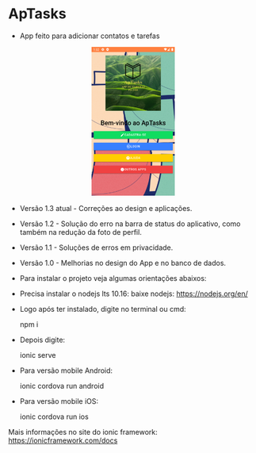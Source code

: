 # ApTasks
   
- App feito para adicionar contatos e tarefas

<div align='center'>
  <div>
    <img height='300px' width='auto' src='src/assets/imgs/Screenshot_1689438758.png'/>
  </div>
</div>

- Versão 1.3 atual - Correções ao design e aplicações.

- Versão 1.2 - Solução do erro na barra de status do aplicativo, 
como também na redução da foto de perfil.

- Versão 1.1 - Soluções de erros em privacidade.

- Versão 1.0 - Melhorias no design do App e no banco de dados.

* Para instalar o projeto veja algumas orientações abaixos:

 - Precisa instalar o nodejs lts 10.16:
    baixe nodejs: https://nodejs.org/en/

 - Logo após ter instalado, digite no terminal ou cmd:
    
    npm i 
    
 - Depois digite: 
   
   ionic serve

 - Para versão mobile Android: 
    
    ionic cordova run android 
    
 - Para versão mobile iOS:   
 
    ionic cordova run ios

Mais informações no site do ionic framework: 
    https://ionicframework.com/docs
    

